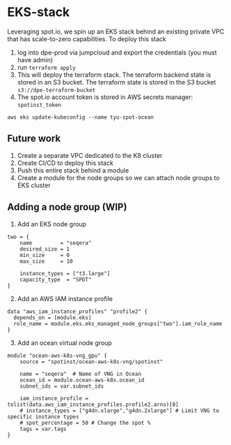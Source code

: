 # EKS-stack

Leveraging spot.io, we spin up an EKS stack behind an existing private VPC that has scale-to-zero capabilities. To deploy this stack

1. log into dpe-prod via jumpcloud and export the credentials (you must have admin)
2. run `terraform apply`
3. This will deploy the terraform stack.  The terraform backend state is stored in an S3 bucket.  The terraform state is stored in the S3 bucket `s3://dpe-terraform-bucket`
4. The spot.io account token is stored in AWS secrets manager: `spotinst_token`

```
aws eks update-kubeconfig --name tyu-spot-ocean
```

## Future work

1. Create a separate VPC dedicated to the K8 cluster
2. Create CI/CD to deploy this stack
3. Push this entire stack behind a module
4. Create a module for the node groups so we can attach node groups to EKS cluster


## Adding a node group (WIP)

1. Add an EKS node group

```
two = {
    name         = "seqera"
    desired_size = 1
    min_size     = 0
    max_size     = 10

    instance_types = ["t3.large"]
    capacity_type  = "SPOT"
}
```

2. Add an AWS IAM instance profile

```
data "aws_iam_instance_profiles" "profile2" {
  depends_on = [module.eks]
  role_name = module.eks.eks_managed_node_groups["two"].iam_role_name
}
```

3. Add an ocean virtual node group

```
module "ocean-aws-k8s-vng_gpu" {
    source = "spotinst/ocean-aws-k8s-vng/spotinst"

    name = "seqera"  # Name of VNG in Ocean
    ocean_id = module.ocean-aws-k8s.ocean_id
    subnet_ids = var.subnet_ids

    iam_instance_profile = tolist(data.aws_iam_instance_profiles.profile2.arns)[0]
    # instance_types = ["g4dn.xlarge","g4dn.2xlarge"] # Limit VNG to specific instance types
    # spot_percentage = 50 # Change the spot %
    tags = var.tags
}
```